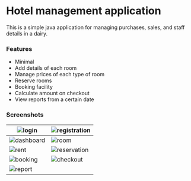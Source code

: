 # Hotel management application

This is a simple java application for managing purchases, sales, and staff details in a dairy.

### Features

* Minimal
* Add details of each room
* Manage prices of each type of room
* Reserve rooms
* Booking facility
* Calculate amount on checkout
* View reports from a certain date

### Screenshots


| ![login](https://github.com/aswin-asokan/Hotelmanagement-App/assets/86108610/e3b254bb-5310-4da7-a35d-cd99885c7ba3) | ![registration](https://github.com/aswin-asokan/Hotelmanagement-App/assets/86108610/897920f8-1389-4ac2-a124-0130d00fe753) |
| ------------------------------------------------------------------------------------------------------------------ | ------------------------------------------------------------------------------------------------------------------ | 
| ![dashboard](https://github.com/aswin-asokan/Hotelmanagement-App/assets/86108610/8d6757fd-38d6-432b-bda0-435bd22d22e8) | ![room](https://github.com/aswin-asokan/Hotelmanagement-App/assets/86108610/1ec9b7c1-27e2-467a-ae7f-3b8ebf605046) |
| ![rent](https://github.com/aswin-asokan/Hotelmanagement-App/assets/86108610/e3cd665a-3561-4b96-aa3e-c9eead8c53ae) | ![reservation](https://github.com/aswin-asokan/Hotelmanagement-App/assets/86108610/86596a03-b867-4385-be0b-78cf9285dc80) |
| ![booking](https://github.com/aswin-asokan/Hotelmanagement-App/assets/86108610/6dd4206f-d350-4dcd-aaee-057bb8b2c14a) | ![checkout](https://github.com/aswin-asokan/Hotelmanagement-App/assets/86108610/6036fd30-e1dc-4e24-a91f-315c014f7c60) |
| ![report](https://github.com/aswin-asokan/Hotelmanagement-App/assets/86108610/4334679f-3f8a-4034-9a45-6a6e81e591b5) |
